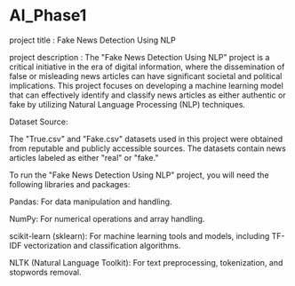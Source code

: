 # AI_Phase1

project title : Fake News Detection Using NLP

project description :
The "Fake News Detection Using NLP" project is a critical initiative in the era of digital information, where the dissemination of false or misleading news articles can have significant societal and political implications. This project focuses on developing a machine learning model that can effectively identify and classify news articles as either authentic or fake by utilizing Natural Language Processing (NLP) techniques.

Dataset Source:

The "True.csv" and "Fake.csv" datasets used in this project were obtained from reputable and publicly accessible sources. The datasets contain news articles labeled as either "real" or "fake." 

To run the "Fake News Detection Using NLP" project, you will need the following libraries and packages:

Pandas: For data manipulation and handling.

NumPy: For numerical operations and array handling.

scikit-learn (sklearn): For machine learning tools and models, including TF-IDF vectorization and classification algorithms.

NLTK (Natural Language Toolkit): For text preprocessing, tokenization, and stopwords removal.


